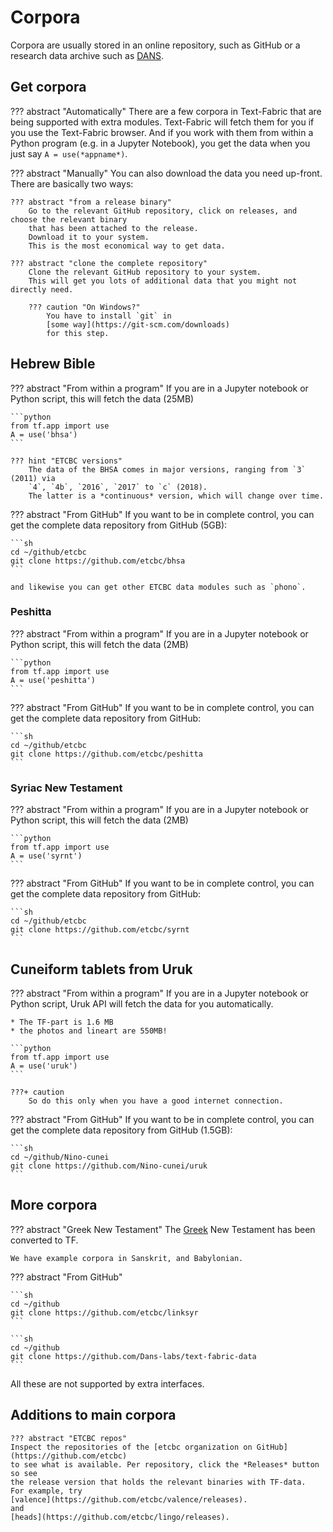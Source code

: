 # Corpora

Corpora are usually stored in an online repository, such as GitHub or a research data archive
such as [DANS](https://dans.knaw.nl/en/front-page?set_language=en).

## Get corpora

??? abstract "Automatically"
    There are a few corpora in Text-Fabric that are being supported
    with extra modules.
    Text-Fabric will fetch them for you if you use the Text-Fabric browser.
    And if you work with them from within a Python program (e.g. in a Jupyter Notebook),
    you get the data when you just say `A = use(*appname*)`.

??? abstract "Manually"
    You can also download the data you need up-front.
    There are basically two ways:

    ??? abstract "from a release binary"
        Go to the relevant GitHub repository, click on releases, and choose the relevant binary
        that has been attached to the release.
        Download it to your system.
        This is the most economical way to get data.

    ??? abstract "clone the complete repository"
        Clone the relevant GitHub repository to your system.
        This will get you lots of additional data that you might not directly need.

        ??? caution "On Windows?"
            You have to install `git` in
            [some way](https://git-scm.com/downloads)
            for this step.


## Hebrew Bible

??? abstract "From within a program"
    If you are in a Jupyter notebook or Python script,
    this will fetch the data (25MB)

    ```python
    from tf.app import use
    A = use('bhsa')
    ```

    ??? hint "ETCBC versions"
        The data of the BHSA comes in major versions, ranging from `3` (2011) via
        `4`, `4b`, `2016`, `2017` to `c` (2018).
        The latter is a *continuous* version, which will change over time.

??? abstract "From GitHub"
    If you want to be in complete control, you can get the complete data repository
    from GitHub (5GB):

    ```sh
    cd ~/github/etcbc
    git clone https://github.com/etcbc/bhsa
    ```

    and likewise you can get other ETCBC data modules such as `phono`.

### Peshitta

??? abstract "From within a program"
    If you are in a Jupyter notebook or Python script,
    this will fetch the data (2MB)

    ```python
    from tf.app import use
    A = use('peshitta')
    ```

??? abstract "From GitHub"
    If you want to be in complete control, you can get the complete data repository
    from GitHub:

    ```sh
    cd ~/github/etcbc
    git clone https://github.com/etcbc/peshitta
    ```

### Syriac New Testament

??? abstract "From within a program"
    If you are in a Jupyter notebook or Python script,
    this will fetch the data (2MB)

    ```python
    from tf.app import use
    A = use('syrnt')
    ```

??? abstract "From GitHub"
    If you want to be in complete control, you can get the complete data repository
    from GitHub:

    ```sh
    cd ~/github/etcbc
    git clone https://github.com/etcbc/syrnt
    ```

## Cuneiform tablets from Uruk

??? abstract "From within a program"
    If you are in a Jupyter notebook or Python script,
    Uruk API will fetch the data for you automatically.

    * The TF-part is 1.6 MB
    * the photos and lineart are 550MB!

    ```python
    from tf.app import use
    A = use('uruk')
    ```
    
    ???+ caution
        So do this only when you have a good internet connection.

??? abstract "From GitHub"
    If you want to be in complete control, you can get the complete data repository
    from GitHub (1.5GB):

    ```sh
    cd ~/github/Nino-cunei
    git clone https://github.com/Nino-cunei/uruk
    ```

## More corpora

??? abstract "Greek New Testament"
    The
    [Greek](https://github.com/Dans-labs/text-fabric-data/tree/master/greek/sblgnt)
    New Testament has been converted to TF.

    We have example corpora in Sanskrit, and Babylonian.

??? abstract "From GitHub"

    ```sh
    cd ~/github
    git clone https://github.com/etcbc/linksyr
    ```

    ```sh
    cd ~/github
    git clone https://github.com/Dans-labs/text-fabric-data
    ```

All these are not supported by extra interfaces.

## Additions to main corpora

    ??? abstract "ETCBC repos"
    Inspect the repositories of the [etcbc organization on GitHub](https://github.com/etcbc)
    to see what is available. Per repository, click the *Releases* button so see
    the release version that holds the relevant binaries with TF-data.
    For example, try
    [valence](https://github.com/etcbc/valence/releases).
    and
    [heads](https://github.com/etcbc/lingo/releases).

